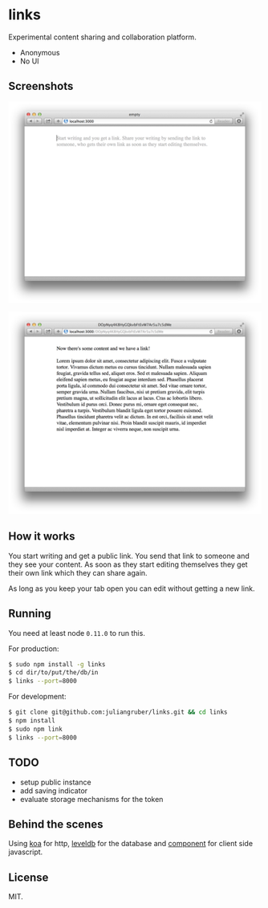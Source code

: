
# links

Experimental content sharing and collaboration platform.

* Anonymous
* No UI

## Screenshots

![empty](screenshots/empty.png)

![text](screenshots/text.png)

## How it works

You start writing and get a public link. You send that link to someone and they see your content. As soon as they start editing themselves they get their own link which they can share again.

As long as you keep your tab open you can edit without getting a new link.

## Running

You need at least node `0.11.0` to run this.

For production:

```bash
$ sudo npm install -g links
$ cd dir/to/put/the/db/in
$ links --port=8000
```

For development:

```bash
$ git clone git@github.com:juliangruber/links.git && cd links
$ npm install
$ sudo npm link
$ links --port=8000
```

## TODO

* setup public instance
* add saving indicator
* evaluate storage mechanisms for the token

## Behind the scenes

Using [koa](https://github.com/koajs/koa) for http, [leveldb](https://code.google.com/p/leveldb/) for the database and [component](https://github.com/component/component) for client side javascript.

## License

MIT.
